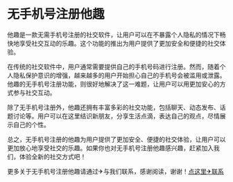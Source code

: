 # 无手机号注册他趣

他趣是一款无需手机号注册的社交软件，让用户可以在不暴露个人隐私的情况下畅快地享受社交互动的乐趣。这个功能的推出为用户提供了更加安全和便捷的社交体验。

在传统的社交软件中，用户通常需要提供自己的手机号码进行注册。然而，随着个人隐私保护意识的增强，越来越多的用户开始担心自己的手机号会被滥用或泄露。他趣的无手机号注册功能，则很好地解决了这一难题，让用户可以用更加安心的方式参与社交互动。

除了无手机号注册外，他趣还拥有丰富多彩的社交功能，包括聊天、动态发布、话题讨论等。用户可以在这里结识新朋友，分享生活点滴，表达自己的观点，尽情展示自己的个性。

总之，无手机号注册的他趣为用户提供了更加安全、便捷的社交体验，让用户可以更加放心地享受社交的乐趣。如果你也对无手机号注册他趣感兴趣，赶紧加入我们，体验全新的社交方式吧！

更多关于无手机号注册他趣请通过✈与我们联系，感谢阅读，谢谢！[点这里✈联系](https://111.k02.cc)